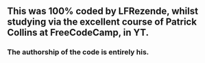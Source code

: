## This was 100% coded by LFRezende, whilst studying via the excellent course of Patrick Collins at FreeCodeCamp, in YT.
### The authorship of the code is entirely his.